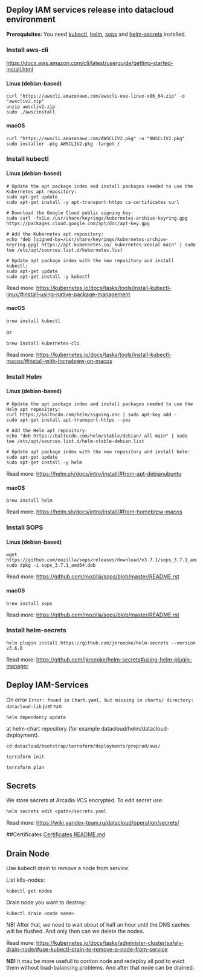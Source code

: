 ## Deploy IAM services release into datacloud environment

**Prerequisites**: You need [kubectl](#install-kubectl), [helm](#install-helm), [sops](#install-sops)
and [helm-secrets](#install-helm-secrets) installed.

### Install aws-cli
https://docs.aws.amazon.com/cli/latest/userguide/getting-started-install.html
#### Linux (debian-based)
```
curl "https://awscli.amazonaws.com/awscli-exe-linux-x86_64.zip" -o "awscliv2.zip"
unzip awscliv2.zip
sudo ./aws/install
```
#### macOS
```
curl "https://awscli.amazonaws.com/AWSCLIV2.pkg" -o "AWSCLIV2.pkg"
sudo installer -pkg AWSCLIV2.pkg -target /
```

### Install kubectl
#### Linux (debian-based)
```
# Update the apt package index and install packages needed to use the Kubernetes apt repository:
sudo apt-get update
sudo apt-get install -y apt-transport-https ca-certificates curl

# Download the Google Cloud public signing key:
sudo curl -fsSLo /usr/share/keyrings/kubernetes-archive-keyring.gpg https://packages.cloud.google.com/apt/doc/apt-key.gpg

# Add the Kubernetes apt repository:
echo "deb [signed-by=/usr/share/keyrings/kubernetes-archive-keyring.gpg] https://apt.kubernetes.io/ kubernetes-xenial main" | sudo tee /etc/apt/sources.list.d/kubernetes.list

# Update apt package index with the new repository and install kubectl:
sudo apt-get update
sudo apt-get install -y kubectl
```
Read more: https://kubernetes.io/docs/tasks/tools/install-kubectl-linux/#install-using-native-package-management
#### macOS
```
brew install kubectl
```
or
```
brew install kubernetes-cli
```
Read more: https://kubernetes.io/docs/tasks/tools/install-kubectl-macos/#install-with-homebrew-on-macos

### Install Helm
#### Linux (debian-based)
```
# Update the apt package index and install packages needed to use the Helm apt repository:
curl https://baltocdn.com/helm/signing.asc | sudo apt-key add -
sudo apt-get install apt-transport-https --yes

# Add the Helm apt repository:
echo "deb https://baltocdn.com/helm/stable/debian/ all main" | sudo tee /etc/apt/sources.list.d/helm-stable-debian.list

# Update apt package index with the new repository and install helm:
sudo apt-get update
sudo apt-get install -y helm
```
Read more: https://helm.sh/docs/intro/install/#from-apt-debianubuntu
#### macOS
```
brew install helm
```
Read more: https://helm.sh/docs/intro/install/#from-homebrew-macos

### Install SOPS
#### Linux (debian-based)
```
wget https://github.com/mozilla/sops/releases/download/v3.7.1/sops_3.7.1_amd64.deb
sudo dpkg -i sops_3.7.1_amd64.deb 
```
Read more: https://github.com/mozilla/sops/blob/master/README.rst
#### macOS
```
brew install sops
```
Read more: https://github.com/mozilla/sops/blob/master/README.rst

### Install helm-secrets
```
helm plugin install https://github.com/jkroepke/helm-secrets --version v3.6.0
```
Read more: https://github.com/jkroepke/helm-secrets#using-helm-plugin-manager

## Deploy IAM-Services
On error `Error: found in Chart.yaml, but missing in charts/ directory: datacloud-lib`
just run 
```
helm dependency update
```
at helm-chart repository (for example datacloud/helm/datacloud-deployment).


```
cd datacloud/bootstrap/terraform/deployments/preprod/aws/
```
```
terraform init
```
```
terraform plan
```

## Secrets
We store secrets at Arcadia VCS encrypted. To edit secret use:
```
helm secrets edit <path>/secrets.yaml
```
Read more: https://wiki.yandex-team.ru/datacloud/operation/secrets/

##Certificates
[Certificates README.md](root-ca/README.md)

## Drain Node
Use kubectl drain to remove a node from service.

List k8s-nodes:
```
kubectl get nodes
```
Drain node you want to destroy:
```
kubectl drain <node name>
```
NB! After that, we need to wait about of half an hour until the DNS caches will be flushed. And only then can we delete the nodes.

Read more: https://kubernetes.io/docs/tasks/administer-cluster/safely-drain-node/#use-kubectl-drain-to-remove-a-node-from-service

**NB!** it mau be more usefull to cordon node and redeploy all pod to evict them without load-balancing problems. And after that node can be drained.

